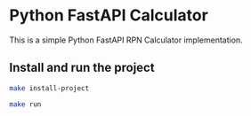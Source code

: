 # Python FastAPI Calculator

This is a simple Python FastAPI RPN Calculator implementation.

## Install and run the project

```bash
make install-project

make run
```

